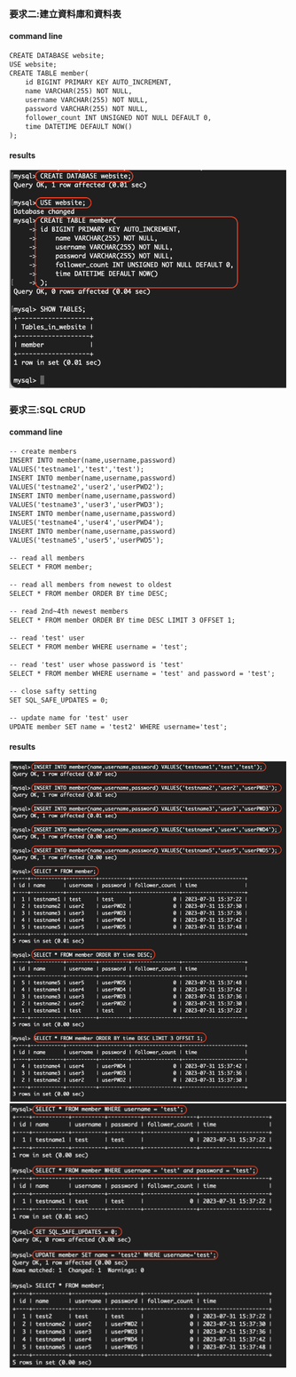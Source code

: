### 要求二:建立資料庫和資料表
#### command line
```
CREATE DATABASE website;
USE website;
CREATE TABLE member(
    id BIGINT PRIMARY KEY AUTO_INCREMENT,
    name VARCHAR(255) NOT NULL,
    username VARCHAR(255) NOT NULL,
    password VARCHAR(255) NOT NULL,
    follower_count INT UNSIGNED NOT NULL DEFAULT 0,
    time DATETIME DEFAULT NOW()
);
```
#### results
<img src="task2Result.png" style="width:500px;">

### 要求三:SQL CRUD
#### command line
```
-- create members
INSERT INTO member(name,username,password) VALUES('testname1','test','test');
INSERT INTO member(name,username,password) VALUES('testname2','user2','userPWD2');
INSERT INTO member(name,username,password) VALUES('testname3','user3','userPWD3');
INSERT INTO member(name,username,password) VALUES('testname4','user4','userPWD4');
INSERT INTO member(name,username,password) VALUES('testname5','user5','userPWD5');

-- read all members
SELECT * FROM member;

-- read all members from newest to oldest
SELECT * FROM member ORDER BY time DESC;

-- read 2nd~4th newest members
SELECT * FROM member ORDER BY time DESC LIMIT 3 OFFSET 1;

-- read 'test' user
SELECT * FROM member WHERE username = 'test';

-- read 'test' user whose password is 'test'
SELECT * FROM member WHERE username = 'test' and password = 'test';

-- close safty setting
SET SQL_SAFE_UPDATES = 0;

-- update name for 'test' user
UPDATE member SET name = 'test2' WHERE username='test';
```
#### results
<img src="task3_pt1.png" style="width:500px;">
<img src="task3_pt2.png" style="width:500px;">

